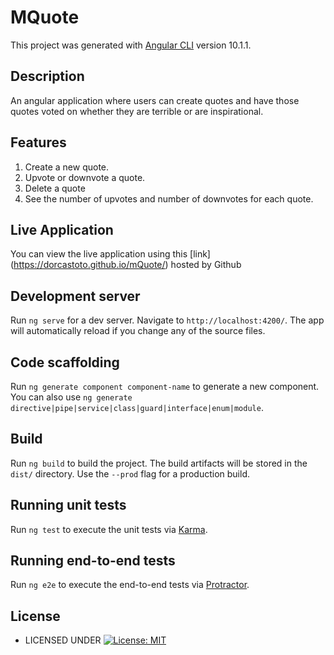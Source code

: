 # MQuote

This project was generated with [Angular CLI](https://github.com/angular/angular-cli) version 10.1.1.

## Description

An angular application where users can create quotes and have those quotes voted on whether they are terrible or are inspirational.

## Features

1. Create a new quote.
2. Upvote or downvote a quote.
3. Delete a quote
4. See the number of upvotes and number of downvotes for each quote.

## Live Application

You can view the live application using this [link] (https://dorcastoto.github.io/mQuote/) hosted by Github

## Development server

Run `ng serve` for a dev server. Navigate to `http://localhost:4200/`. The app will automatically reload if you change any of the source files.

## Code scaffolding

Run `ng generate component component-name` to generate a new component. You can also use `ng generate directive|pipe|service|class|guard|interface|enum|module`.

## Build

Run `ng build` to build the project. The build artifacts will be stored in the `dist/` directory. Use the `--prod` flag for a production build.

## Running unit tests

Run `ng test` to execute the unit tests via [Karma](https://karma-runner.github.io).

## Running end-to-end tests

Run `ng e2e` to execute the end-to-end tests via [Protractor](http://www.protractortest.org/).

## License

* LICENSED UNDER  [![License: MIT]()](licence)
